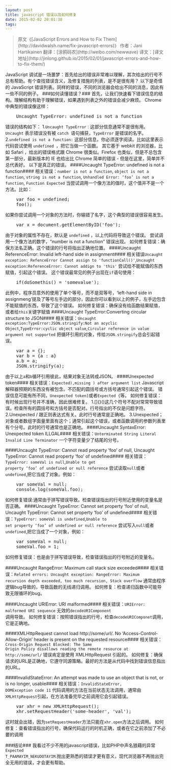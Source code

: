```yaml
---
layout: post
title: javascript 错误以及如何修复
date: 2015-02-02 20:01:38
tags:
---
```

<blockquote>
	原文《[JavaScript Errors and How to Fix Them](http://davidwalsh.name/fix-javascript-errors)》
	作者：Jani Hartikainen
	翻译：[涂鸦码农](http://weibo.com/newwave)
	译文：[译文地址](http://jinlong.github.io/2015/02/01/javascript-errors-and-how-to-fix-them/)
</blockquote>
JavaScript 调试是一场噩梦：首先给出的错误非常难以理解，其次给出的行号不总有帮助。有个查找错误含义，及修复措施的列表，是不是很有用？
以下是奇怪的 JavaScript 错误列表。同样的错误，不同的浏览器会给出不同的消息，因此有一些不同的例子。<!--more-->
###如何读懂错误？###
首先，让我们快速看下错误信息的结构。理解结构有助于理解错误，如果遇到列表之外的错误会减少麻烦。
Chrome 中典型的错误像这样：
<pre>
	Uncaught TypeError: undefined is not a function
</pre>
错误的结构如下：
1.<code>Uncaught TypeError：</code>这部分信息通常不是很有用。<code>Uncaught</code> 表示错误没有被 <code>catch </code>语句捕获，<code>TypeError</code> 是错误的名字。
2.<code>undefined is not a function:</code> 这部分信息，你必须逐字阅读。比如这里表示代码尝试使用 <code>undefined </code>，把它当做一个函数。
其它基于 webkit 的浏览器，比如 Safari ，给出的错误格式跟 Chrome 很类似。Firefox 也类似，但是不总包含第一部分，最新版本的 IE 也给出比 Chrome 简单的错误 - 但是在这里，简单并不总代表好。
以下是真正的错误。
####Uncaught TypeError: undefined is not a function####
相关错误：<code>number is not a function</code>, <code>object is not a function</code>, <code>string is not a function</code>, <code>Unhandled Error: ‘foo’ is not a function</code>, <code>Function Expected</code>
当尝试调用一个像方法的值时，这个值并不是一个方法。比如：
<pre>
	var foo = undefined;
	foo();
</pre>
如果你尝试调用一个对象的方法时，你输错了名字，这个典型的错误很容易发生。
<pre>
	var x = document.getElementByID('foo');
</pre>
由于对象的属性不存在，默认是 <code>undefined</code> ，以上代码将导致这个错误。
尝试调用一个像方法的数字，“number is not a function” 错误出现。
如何修复错误：确保方法名正确。这个错误的行号将指出正确地位置。
####Uncaught ReferenceError: Invalid left-hand side in assignment####
相关错误<code>Uncaught exception: RefenceError Cannot assign to 'functionCall()'</code>,<code>Uncaught exception:ReferenceError: Cannot addign to 'this'</code>
尝试给不能赋值的东西赋值，引起这个错误。
这个错误最常见的例子出现在<code>if</code>语句使用：
<pre>
	if(doSomethis() = 'somevalue');
</pre>
此例中，程序员意外的使用了单个等号，而不是双等号，‘left-hand side in assignmeng’提及了等号左手边的部分，因此你可以看到以上的例子，左手边包含不能赋值的东西，导致了这个错误。
如何修复错误：确保没有给函数结果赋值，或者给<code>this</code>关键字赋值
####Uncaught TypeError:Converting circular structure to JSON####
相关错误：<code>Uncaught exception:TypeError:JSON.stringify:Not an acyclic Object</code>,<code>TypeError:cyclic object value</code>,<code>Circular reference in value argument not supported</code>
把循环引用的对象，传给<code>JSON.stringify</code>总会引起错误。
<pre>
	var a = {};
	var b = {a : a}
	a.b = a;
	JSON.stringify(a);
</pre>
由于以上<code>a</code>和<code>b</code>循环引用彼此，结果对象无法转成JSON。
####Unexpected token####
相关错误：<code>Expected),missing ) after argument list</code>
Javascript 解释器预期的东西没有被包含。不匹配的圆括号或方括号通常引起这个错误。
错误信息可能有所不同，<code>Unexpected token]</code>或者<code>Expected {</code>等。
如何修复错误：有时候出现行号并不准确，因此很难修复。
1.[]{}()这几个符号不配对常常导致错误。检查所有的圆括号和方括号是否配对。行号指出的不仅是问题字符。
2.Unexpected / 跟正则表达式有关。此时行号通常是正确地。
3.Unexpected；对象或者数组字面量里面有这个；通常引起这个错误，或者函数调用的参数列表里有个分号。此时的行号通常也是正确地。
####Uncaught SyntaxError: Unexpected token ILLGAL####
相关错误：<code>Unterminated String Literal Invalid Line Terminator</code>
一个字符变量少了结尾的分号。

####Uncaught TypeError: Cannot read property ‘foo’ of null, Uncaught TypeError: Cannot read property ‘foo’ of undefined####
相关错误：<code>TypeError: someVal is null</code>,<code>Unable to get property ‘foo’ of undefined or null reference</code>
尝试读取<code>null</code>或者<code>undefined</code>,把它当成了对象。例如：
<pre>
	var someVal = null;
	console.log(someVal.foo);
</pre>
如何修复错误:通常由于拼写错误导致。检查错误指出的行号附近使用的变量名是否正确。
####Uncaught TypeError: Cannot set property ‘foo’ of null, Uncaught TypeError: Cannot set property ‘foo’ of undefined####
相关错误：<code>TypeError: someVal is undefined</code>,<code>Unable to set property ‘foo’ of undefined or null reference</code>
尝试写入<code>null</code>或者<code>undefined</code>,把它当成了一个对象，例如：
<pre>
	var someVal = null;
	someVal.foo = 1;
</pre>
如何修复错误：也是由于拼写错误导致，检查错误指出的行号附近的变量名。

####Uncaught RangeError: Maximum call stack size exceeded####
相关错误：<code>Related errors: Uncaught exception: RangeError: Maximum recursion depth exceeded, too much recursion, Stack overflow</code>
通常由程序逻辑bug导致的，导致函数的无线递归调用。
如何修复：检查递归函数中可能导致无限循环的bug。

####Uncaught URIError: URI malformed####
相关错误：<code>URIError: malformed URI sequence</code>
无效的<code>decodeURIComponent </code>调用导致。
如何修复错误：按照错误指出的行号，检查<code>decodeURIComponet</code>调用，它是正确地。

####XMLHttpRequest cannot load http://some/url/. No ‘Access-Control-Allow-Origin’ header is present on the requested resource####
相关错误：<code>Cross-Origin Request Blocked: The Same Origin Policy disallows reading the remote resource at
http://some/url/</code>
错误肯定是使用 XMLHttpRequest 引起的。
如何修复：确保请求的URL是正确地，它遵守同源策略。最好的方法是从代码中找到错误信息指出的URL。

####InvalidStateError: An attempt was made to use an object that is not, or is no longer, usable####
相关错误：<code>InvalidStateError, DOMException code 11</code>
代码调用的方法在当前状态无法调用，通常由<code>XMLHttpRequest</code>引起，在方法准备完毕之前调用它会引起错误。
<pre>
	var xhr = new XMLHttpRequest();
	xhr.setRequestHeader('some-header', 'val');
</pre>
这时就会出错，因为<code>setRequestHeader</code>方法只能在<code>xhr.open</code>方法之后调用。
如何修复：查看错误指出的行号，确保代码运行的时机正确，或者在它之前添加了不必要的调用

###结论###
我看过不少不用的javascript错误，比如PHP中声名狼藉的异常<code>Expected T_PAAMAYIM_NEKUDOTAYIM</code>.抛出更熟悉的错误才更有意义，现代浏览器不再抛出完全无用的错误，才会更有帮助。
